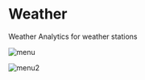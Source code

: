 # Weather
Weather Analytics for weather stations

![menu]([https://github.com/Expergefactor/Weather/commit/8f0496ef3de7f2a72d47296d0620c74f202eeaa2])

![menu2]([https://github.com/Expergefactor/](https://github.com/Expergefactor/Weather/blob/main/helpers/img/menu2.jpg)])
